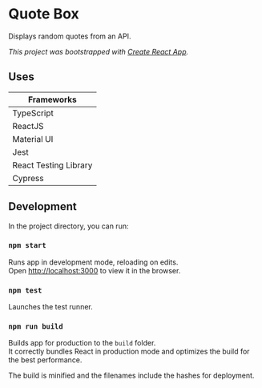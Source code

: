 # Quote Box

Displays random quotes from an API.

*This project was bootstrapped with [Create React App](https://github.com/facebook/create-react-app).*

## Uses

| Frameworks            |
|-----------------------|
| TypeScript            |
| ReactJS               |
| Material UI           |
| Jest                  |
| React Testing Library |
| Cypress               |

## Development

In the project directory, you can run:

### `npm start`

Runs app in development mode, reloading on edits.\
Open [http://localhost:3000](http://localhost:3000) to view it in the browser.

### `npm test`

Launches the test runner.

### `npm run build`

Builds app for production to the `build` folder.\
It correctly bundles React in production mode and optimizes the build for the best performance.

The build is minified and the filenames include the hashes for deployment.
